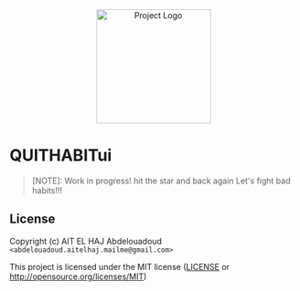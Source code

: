 
<div align="center">
  <img src="https://github.com/user-attachments/assets/735cf878-c5a5-4351-ba34-96727927b820" alt="Project Logo" width="200" height="200">
</div>

#     QUITHABITui
> [NOTE]: Work in progress! hit the star and back again
Let's fight bad habits!!!

## License

Copyright (c) AIT EL HAJ Abdelouadoud `<abdelouadoud.aitelhaj.mailme@gmail.com>`

This project is licensed under the MIT license ([LICENSE] or <http://opensource.org/licenses/MIT>)

[LICENSE]: ./LICENSE
